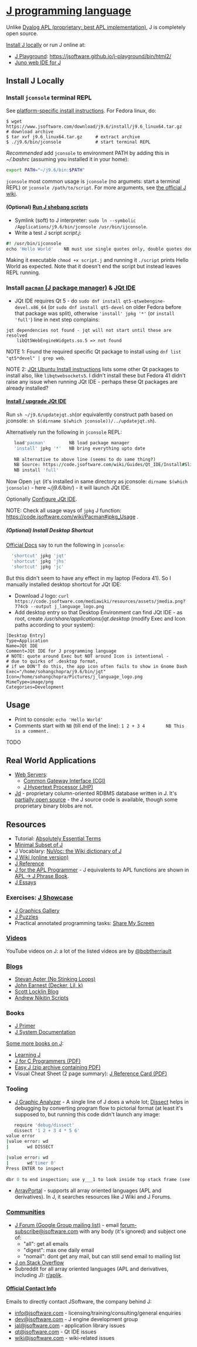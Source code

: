 # [J programming language](https://jsoftware.com)

Unlike [Dyalog APL (proprietary; best APL implementation)](https://www.dyalog.com/), 
J is completely open source.

[Install J locally](#install-j-locally) or run J online at: 

- [J Playground](https://code.jsoftware.com/wiki/Category:J_Playground_P): 
  https://jsoftware.github.io/j-playground/bin/html2/
- [Juno web IDE for J](https://code.jsoftware.com/wiki/APL2JPhraseBook)

## Install J Locally

### Install `jconsole` terminal REPL

See [platform-specific install instructions](https://code.jsoftware.com/wiki/System/Installation/J9.6).
For Fedora linux, do:

```console
$ wget https://www.jsoftware.com/download/j9.6/install/j9.6_linux64.tar.gz    # download archive
$ tar xvf j9.6_linux64.tar.gz     # extract archive
$ ./j9.6/bin/jconsole             # start terminal REPL
```

*Recommended* add `jconsole` to environment PATH by adding this in *~/.bashrc*
(assuming you installed it in your home):

```bash
export PATH="~/j9.6/bin:$PATH"
```

`jconsole` most common usage is `jconsole` (no argumets: start a terminal REPL) 
or `jconsole /path/to/script`. 
For more arguments, 
see [the official J wiki](https://code.jsoftware.com/wiki/System/Starting_J).

#### (Optional) [Run J shebang scripts](https://code.jsoftware.com/wiki/System/Installation/J9.6#J_scripting_support)

- Symlink (soft) to J interpreter: `sudo ln --symbolic /Applications/j9.6/bin/jconsole /usr/bin/ijconsole`.
- Write a test J script *script.j*:

```j
#! /usr/bin/ijconsole
echo 'Hello World'    NB must use single quotes only, double quotes don't work here
```

Making it executable `chmod +x script.j` and running it `./script` prints Hello World
as expected. Note that it doesn't end the script but instead leaves REPL running.


### Install [`pacman` (J package manager)](https://code.jsoftware.com/wiki/Pacman) & [JQt IDE](https://code.jsoftware.com/wiki/Guides/Qt_IDE)

- JQt IDE requires Qt 5 - do `sudo dnf install qt5-qtwebengine-devel.x86_64`
(or `sudo dnf install qt5-devel` on older Fedora before that package was split),
otherwise `'install' jpkg '*'` (or `install 'full'`) line in next step complains:

```
jqt dependencies not found - jqt will not start until these are resolved
	libQt5WebEngineWidgets.so.5 => not found
```

NOTE 1: Found the required specific Qt package to install using 
`dnf list "qt5*devel" | grep web`.

NOTE 2: [JQt Ubuntu Install instructions](https://code.jsoftware.com/wiki/Guides/Qt_IDE/Install#Ubuntu.2FLinux_Mint)
lists some other Qt packages to install also, like `libqtwebsockets5`. 
I didn't install these but Fedora 41 didn't raise any issue when running JQt IDE - perhaps 
these Qt packages are already installed?
 
#### [Install / upgrade JQt IDE](https://code.jsoftware.com/wiki/Guides/Qt_IDE/Install#Upgrade)

Run `sh ~/j9.6/updatejqt.sh`(or equivalently construct path based on jconsole: 
`sh $(dirname $(which jconsole))/../updatejqt.sh`).

Alternatively run the following in `jconsole` REPL:

```j
   load'pacman'         NB load package manager
   'install' jpkg '*'   NB bring everything upto date
   
   NB alternative to above line (seems to do same thing?)
   NB Source: https://code.jsoftware.com/wiki/Guides/Qt_IDE/Install#Slim_vs_Full_Builds
   NB install 'full'
```

Now Open `jqt` (it's installed in same directory as jconsole: `dirname $(which jconsole)` - 
here *~/j9.6/bin/*) - it will launch JQt IDE.

Optionally [Configure JQt IDE](https://code.jsoftware.com/wiki/Guides/Qt_IDE/Configure).

NOTE: Check all usage ways of `jpkg` J function: 
https://code.jsoftware.com/wiki/Pacman#jpkg_Usage .

##### (Optional) Install Desktop Shortcut

[Official Docs](https://code.jsoftware.com/wiki/Pacman#Installing_Desktop_Shortcuts)
say to run the following in `jconsole`:

```j
  'shortcut' jpkg 'jqt'
  'shortcut' jpkg 'jhs'
  'shortcut' jpkg 'jc'
```

But this didn't seem to have any effect in my laptop (Fedora 41). 
So I manually installed desktop shortcut for JQt IDE:

- Download J logo: `curl https://code.jsoftware.com/mediawiki/resources/assets/jmedia.png?774cb --output j_language_logo.png`
- Add desktop entry so that Desktop Environment can find JQt IDE - 
  as root, create */usr/share/applications/jqt.desktop* 
  (modify Exec and Icon paths according to your system):

```desktop
[Desktop Entry]
Type=Application
Name=JQt IDE
Comment=JQt IDE for J programming language
# NOTE: quote around Exec but NOT around Icon is intentional -  
# due to quirks of .desktop format, 
# if we DON'T do this, the app icon often fails to show in Gnome Dash
Exec="/home/sohangchopra/j9.6/bin/jqt"                        
Icon=/home/sohangchopra/Pictures/j_language_logo.png   
MimeType=image/png               
Categories=Development
```

## Usage

- Print to console: `echo 'Hello World'`
- Comments start with `NB` (till end of the line): `1 2 + 3 4        NB This is a comment.`

TODO

## Real World Applications

- [Web Servers](https://code.jsoftware.com/wiki/Category:Web_R.14):
  - [Common Gateway Interface (CGI)](https://code.jsoftware.com/wiki/CGI)
  - [J Hypertext Processor (JHP)](https://code.jsoftware.com/wiki/JHP)
- [Jd](https://code.jsoftware.com/wiki/Jd/Overview) -
  proprietary column-oriented RDBMS database written in J.
  It's [partially open source](https://code.jsoftware.com/wiki/Jd/Overview#Open_source) -
  the J source code is available, though some proprietary binary blobs are not.

## Resources

- Tutorial: [Absolutely Essential Terms](https://code.jsoftware.com/wiki/Vocabulary/AET)
- [Minimal Subset of J](https://code.jsoftware.com/wiki/User:Devon_McCormick/MinimalBeginningJ)
- J Vocablary: 
  [NuVoc: the Wiki dictionary of J](https://code.jsoftware.com/wiki/NuVoc)
- [J Wiki (online version)](https://code.jsoftware.com/wiki/)
- [J Reference](https://code.jsoftware.com/wiki/Category:Reference_R)
- [J for the APL Programmer](https://code.jsoftware.com/wiki/Doc/J4APL#J_for_the_APL_Programmer) - 
  J equivalents to APL functions are shown in 
  [APL -> J Phrase Book](https://code.jsoftware.com/wiki/APL2JPhraseBook).
- [J Essays](https://code.jsoftware.com/wiki/Essays)

### Exercises: [J Showcase](https://code.jsoftware.com/wiki/Showcase)

- [J Graphics Gallery](https://code.jsoftware.com/wiki/Studio)
- [J Puzzles](https://code.jsoftware.com/wiki/Puzzles)
- Practical annotated programming tasks: 
  [Share My Screen](https://code.jsoftware.com/wiki/ShareMyScreen)

### [Videos](https://code.jsoftware.com/wiki/VideoInstructionInJ)

YouTube videos on J: a lot of the listed videos are by 
[@bobtherriault](https://www.youtube.com/@bobtherriault)

### [Blogs](https://code.jsoftware.com/wiki/Category:Blogs_C.2)

- [Stevan Apter (No Stinking Loops)](https://nsl.com/)
- [John Earnest (Decker, Lil, k)](https://beyondloom.com/blog/)
- [Scott Locklin Blog](https://scottlocklin.wordpress.com/category/tools/j/)
- [Andrew Nikitin Scripts](http://nsg.upor.net/jpage/jpage.htm)

### Books

- [J Primer](http://www.jsoftware.com/help/primer/contents.htm)
- [J System Documentation](https://code.jsoftware.com/wiki/System/Documentation)

[Some more books on J](https://code.jsoftware.com/wiki/Books):
- [Learning J](https://www.jsoftware.com/help/learning/contents.htm)
- [J for C Programmers (PDF)](https://code.jsoftware.com/mediawiki/images/8/80/JforC20071003.pdf)
- [Easy J (zip archive containing PDF)](http://www.jsoftware.com/books/pdf/easyj.zip)
- Visual Cheat Sheet (2 page summary): 
  [J Reference Card (PDF)](https://code.jsoftware.com/mediawiki/images/5/53/J602_RefCard_color_letter_current.pdf)

### Tooling

- [J Graphic Analyzer](https://code.jsoftware.com/wiki/Guides/Getting_Started#J_Graphic_Analyzer) -
  A single line of J does a whole lot; 
  [Dissect](https://code.jsoftware.com/wiki/Vocabulary/Dissect#Dissect) helps in debugging
  by converting program flow to pictorial format 
  (at least it's supposed to, but running this code didn't launch any image:

```j
   require 'debug/dissect'
   dissect '1 2 + 3 4 * 5 6'
value error
|value error: wd
|       wd DISSECT

|value error: wd
|       wd'timer 0'
Press ENTER to inspect
   
dbr 0 to end inspection; use y___1 to look inside top stack frame (see code.jsoftware.com/wiki/Debug/Stack#irefs)
```
- [ArrayPortal](https://www.arrayportal.com/) - supports all array oriented languages 
  (APL and derivatives). In J, it searches resources like J Wiki and J Forums.

### [Communities](https://code.jsoftware.com/wiki/Category:Community_C)

- [J Forum (Google Group mailing list)](https://code.jsoftware.com/wiki/System/Forum) - 
  email forum-subscribe@jsoftware.com with any body (it's ignored) and subject one of:
   - "all": get all emails
   - "digest": max one daily email
   - "nomail": dont get any mail, but can still send email to mailing list
- [J on Stack Overflow](https://stackoverflow.com/questions/tagged/j)
- Subreddit for all array oriented languages (APL and derivatives, including J): 
  [r/apljk](https://reddit.com/r/apljk).

#### [Official Contact Info](https://www.jsoftware.com/#/contact)

Emails to directly contact JSoftware, the company behind J:

- info@jsoftware.com - licensing/training/consulting/general enquiries
- dev@jsoftware.com - J engine development group
- jal@jsoftware.com - application library issues
- qt@jsoftware.com - Qt IDE issues
- wiki@jsoftware.com - wiki-related issues
